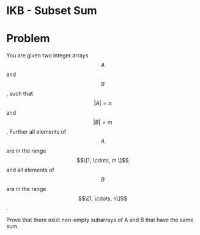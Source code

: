 # IKB - Subset Sum

# Problem
You are given two integer arrays $$A$$ and $$B$$, such that $$|A| = n$$ and $$|B| = m$$. Further all elements of $$A$$ are in the range $$\[1, \cdots, m \]$$ and all elements of $$B$$ are in the range $$\[1, \cdots, n\]$$.

Prove that there exist non-empty subarrays of A and B that have the same sum.


